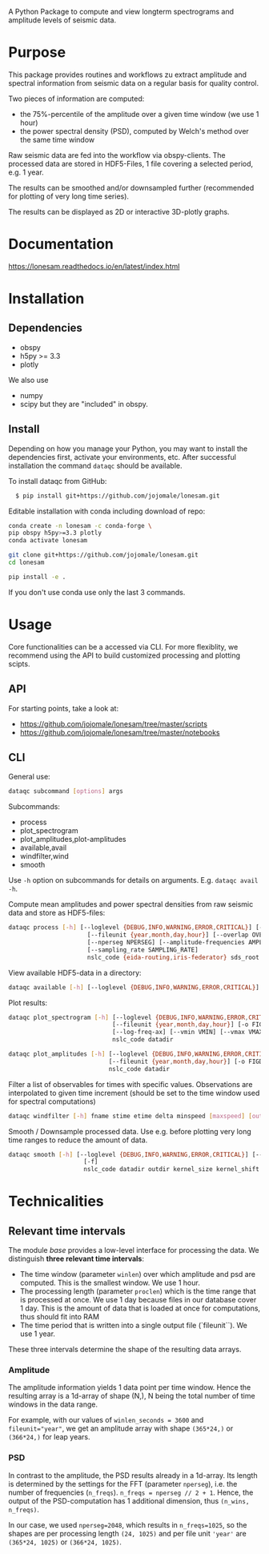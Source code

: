 A Python Package to compute and view longterm spectrograms and amplitude levels of seismic data.

Purpose
===============
This package provides routines and workflows zu extract
amplitude and spectral information from seismic data
on a regular basis for quality control.

Two pieces of information are computed:
- the 75%-percentile of the amplitude over a given time window 
  (we use 1 hour)
- the power spectral density (PSD), computed by Welch's method
  over the same time window

Raw seismic data are fed into the workflow via obspy-clients.
The processed data are stored in HDF5-Files, 1 file covering
a selected period, e.g. 1 year.

The results can be smoothed and/or downsampled further (recommended for plotting of very long time series).

The results can be displayed as 2D or interactive 3D-plotly graphs.


Documentation
====================
https://lonesam.readthedocs.io/en/latest/index.html



Installation
=====================
Dependencies
-------------
- obspy
- h5py >= 3.3
- plotly

We also use 
- numpy
- scipy
but they are "included" in obspy.


Install
--------
Depending on how you manage your Python, 
you may want to install the 
dependencies first, 
activate your environments, etc.
After successful installation the command `dataqc` should be available.

To install dataqc from GitHub:

```bash
  $ pip install git+https://github.com/jojomale/lonesam.git
```

Editable installation with 
conda including download of repo:

  ```bash
  conda create -n lonesam -c conda-forge \
  pip obspy h5py>=3.3 plotly
  conda activate lonesam

  git clone git+https://github.com/jojomale/lonesam.git
  cd lonesam

  pip install -e . 
  ```
If you don't use conda use only the last 3 commands.



Usage
============
Core functionalities can be a accessed via CLI.
For more flexiblity, we recommend using the
API to build customized processing and plotting
scipts. 


API
--------
For starting points, take a look at:
- https://github.com/jojomale/lonesam/tree/master/scripts
- https://github.com/jojomale/lonesam/tree/master/notebooks


CLI
-----------
General use:

  ```bash
  dataqc subcommand [options] args
  ```

Subcommands:
- process
- plot_spectrogram
- plot_amplitudes,plot-amplitudes
- available,avail
- windfilter,wind
- smooth

Use `-h` option on subcommands for details on arguments. E.g.
`dataqc avail -h`.


Compute mean amplitudes and power spectral
densities from raw seismic data and store as 
HDF5-files:

  ```bash
  dataqc process [-h] [--loglevel {DEBUG,INFO,WARNING,ERROR,CRITICAL}] [--logfile LOGFILE] [--append_logfile] [-o OUTDIR]
                        [--fileunit {year,month,day,hour}] [--overlap OVERLAP] [--proclen PROCLEN] [--winlen-in-s WINLEN_IN_S]
                        [--nperseg NPERSEG] [--amplitude-frequencies AMPLITUDE_FREQUENCIES AMPLITUDE_FREQUENCIES]
                        [--sampling_rate SAMPLING_RATE]
                        nslc_code {eida-routing,iris-federator} sds_root starttime endtime
  ```

View available HDF5-data in a directory:
  ```bash
  dataqc available [-h] [--loglevel {DEBUG,INFO,WARNING,ERROR,CRITICAL}] [--logfile LOGFILE] [--append_logfile] [--fileunit FILEUNIT] nslc_code datadir
  ```

Plot results:
  ```bash
  dataqc plot_spectrogram [-h] [--loglevel {DEBUG,INFO,WARNING,ERROR,CRITICAL}] [--logfile LOGFILE] [--append_logfile]
                               [--fileunit {year,month,day,hour}] [-o FIGDIR] [-s] [-w {3d,3D,2D,2d,both}] [--fmin FMIN] [--fmax FMAX]
                               [--log-freq-ax] [--vmin VMIN] [--vmax VMAX] [-l [TIMELIST] | -r TIMERANGE TIMERANGE]
                               nslc_code datadir
  ```

  ```bash
  dataqc plot_amplitudes [-h] [--loglevel {DEBUG,INFO,WARNING,ERROR,CRITICAL}] [--logfile LOGFILE] [--append_logfile]
                              [--fileunit {year,month,day,hour}] [-o FIGDIR] [-s] [-w {3d,3D,2D,2d,both}] [-r TIMERANGE TIMERANGE]
                              nslc_code datadir
  ```

Filter a list of observables for times with specific values.
Observations are interpolated to given time increment (should
be set to the time window used for spectral computations)
```bash
dataqc windfilter [-h] fname stime etime delta minspeed [maxspeed] [out]
```

Smooth / Downsample processed data. Use e.g. before plotting very long time ranges to reduce the amount of data.
```bash
dataqc smooth [-h] [--loglevel {DEBUG,INFO,WARNING,ERROR,CRITICAL}] [--logfile LOGFILE] [--append_logfile] [--fileunit {year,month,day,hour}]
                     [-f]
                     nslc_code datadir outdir kernel_size kernel_shift
```


Technicalities
=====================
Relevant time intervals
--------------------------
The module *base* provides a low-level interface for processing
the data.
We distinguish **three relevant time intervals**:
- The time window (parameter ``winlen``) over which amplitude 
  and psd are computed. This is the smallest window. We use 1 hour.
- The processing length (parameter ``proclen``) which is the
  time range that is processed at once. We use 1 day because files
  in our database cover 1 day. This is the amount of data
  that is loaded at once for computations, thus should fit into RAM
- The time period that is written into a single output file
  (`fileunit``). We use 1 year.

These three intervals determine the shape of the resulting
data arrays.

### Amplitude
The amplitude information yields 1 data point per time window.
Hence the resulting array is a 1d-array of shape (N,), N being
the total number of time windows in the data range.

For example, with our values of ``winlen_seconds = 3600`` and 
``fileunit="year"``, we
get an amplitude array with shape ``(365*24,)`` or ``(366*24,)``
for leap years.

### PSD
In contrast to the amplitude, the PSD results already in a 1d-array.
Its length is determined by the settings for the FFT 
(parameter ``nperseg``), i.e. the number of frequencies (``n_freqs``).
``n_freqs = nperseg // 2 + 1``.
Hence, the output of the PSD-computation has 1 additional dimension, 
thus ``(n_wins, n_freqs)``.

In our case, we used ``nperseg=2048``, which results in 
``n_freqs=1025``, so the shapes are per processing length 
``(24, 1025)`` and per file unit ``'year'`` are ``(365*24, 1025)`` or 
``(366*24, 1025)``.



